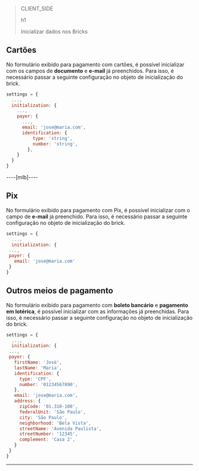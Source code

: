 > CLIENT_SIDE
>
> h1
>
> Inicializar dados nos Bricks

## Cartões

No formulário exibido para pagamento com cartões, é possível inicializar com os campos de **documento** e **e-mail** já preenchidos. Para isso, é necessário passar a seguinte configuração no objeto de inicialização do brick.

```javascript
settings = {
  ...,
  initialization: {
    ...,
    payer: {
      ...,
      email: 'jose@maria.com',
      identification: {
          type: 'string',
          number: 'string',
        },
    }
  }
}
```

----[mlb]----
## Pix

No formulário exibido para pagamento com Pix, é possível inicializar com o campo de **e-mail** já preenchido. Para isso, é necessário passar a seguinte configuração no objeto de inicialização do brick.

```javascript
settings = {
  ...,
  initialization: {
 ...,
 payer: {
   email: 'jose@maria.com'
 }
}
```

## Outros meios de pagamento

No formulário exibido para pagamento com **boleto bancário** e **pagamento em lotérica**, é possível inicializar com as informações já preenchidas. Para isso, é necessário passar a seguinte configuração no objeto de inicialização do brick.

```javascript
settings = {
  ...,
  initialization: {
 ...,
 payer: {
   firstName: 'José',
   lastName: 'Maria',
   identification: {
     type: 'CPF',
     number: '01234567890',
   },
   email: 'jose@maria.com',
   address: {
     zipCode: '01.310-100',
     federalUnit: 'São Paulo',
     city: 'São Paulo',
     neighborhood: 'Bela Vista',
     streetName: 'Avenida Paulista',
     streetNumber: '12345',
     complement: 'Casa 2',
   }
 }
}
```
------------